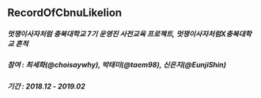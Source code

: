 ## RecordOfCbnuLikelion
##### 멋쟁이사자처럼 충북대학교 7기 운영진 사전교육 프로젝트, 멋쟁이사자처럼X충북대학교 흔적
##### 참여 : 최세화(@choisaywhy), 박태미(@taem98), 신은지(@EunjiShin)
##### 기간 : 2018.12 - 2019.02
